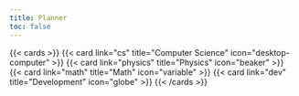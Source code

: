 ```yaml
---
title: Planner
toc: false
---
```


{{< cards >}}
{{< card link="cs" title="Computer Science" icon="desktop-computer" >}}
{{< card link="physics" title="Physics" icon="beaker" >}}
{{< card link="math" title="Math" icon="variable" >}}
{{< card link="dev" title="Development" icon="globe" >}}
{{< /cards >}}
